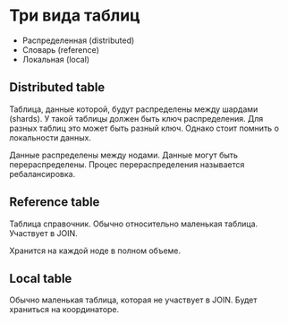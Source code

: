 # Три вида таблиц
- Распределенная (distributed)
- Словарь (reference)
- Локальная (local)

## Distributed table
Таблица, данные которой, будут распределены между шардами (shards).
У такой таблицы должен быть ключ распределения.
Для разных таблиц это может быть разный ключ.
Однако стоит помнить о локальности данных.

Данные распределены между нодами.
Данные могут быть перераспределены.
Процес перераспределения называется ребалансировка.

## Reference table
Таблица справочник. Обычно относительно маленькая таблица.
Участвует в JOIN.

Хранится на каждой ноде в полном объеме.

## Local table
Обычно маленькая таблица, которая не участвует в JOIN.
Будет храниться на координаторе.
